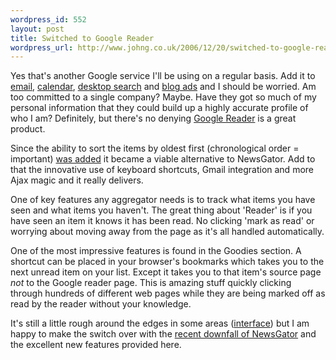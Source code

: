 ```yaml
--- 
wordpress_id: 552
layout: post
title: Switched to Google Reader
wordpress_url: http://www.johng.co.uk/2006/12/20/switched-to-google-reader/
---
```

Yes that's another Google service I'll be using on a regular basis. Add it to <a href="http://www.gmail.com">email</a>, <a href="http://calendar.google.com">calendar</a>, <a href="http://desktop.google.com">desktop search</a> and <a href="https://www.google.com/adsense/">blog ads</a> and I should be worried. Am too committed to a single company? Maybe. Have they got so much of my personal information that they could build up a highly accurate profile of who I am? Definitely, but there's no denying <a href="http://www.johng.co.uk/reader.google.com">Google Reader</a> is a great product.

Since the ability to sort the items by oldest first (chronological order = important) <a href="http://googlereader.blogspot.com/2006/12/dwelling-on-past.html">was added</a> it became a viable alternative to NewsGator. Add to that the innovative use of keyboard shortcuts, Gmail integration and more Ajax magic and it really delivers.

One of key features any aggregator needs is to track what items you have seen and what items you haven't. The great thing about 'Reader' is if you have seen an item it knows it has been read. No clicking 'mark as read' or worrying about moving away from the page as it's all handled automatically.

One of the most impressive features is found in the Goodies section. A shortcut can be placed in your browser's bookmarks which takes you to the next unread item on your list. Except it takes you to that item's source page <em>not</em> to the Google reader page. This is amazing stuff quickly clicking through hundreds of different web pages while they are being marked off as read by the reader without your knowledge.

It's still a little rough around the edges in some areas (<a href="http://userstyles.org/style/show/1236">interface</a>) but I am happy to make the switch over with the <a href="http://www.johng.co.uk/2006/12/15/newsgator-commits-aggregator-suicide/">recent downfall of NewsGator</a> and the excellent new features provided here.
